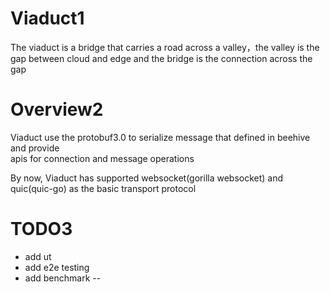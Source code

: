 # Viaduct1
The viaduct is a bridge that carries a road across a valley，the valley is the gap between cloud and edge and the bridge is the connection across the gap
# Overview2
Viaduct use the protobuf3.0 to serialize message that defined in beehive and provide  
apis for connection and message operations

By now, Viaduct has supported websocket(gorilla websocket) and quic(quic-go) as the basic transport protocol

# TODO3
- add ut
- add e2e testing
- add benchmark
--
